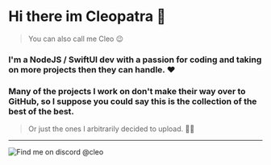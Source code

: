 # Hi there im Cleopatra 👋
> You can also call me Cleo 😉

### I'm a NodeJS / SwiftUI dev with a passion for coding and taking on more projects then they can handle. ❤️

### Many of the projects I work on don't make their way over to GitHub, so I suppose you could say this is the collection of the best of the best.
> Or just the ones I arbitrarily decided to upload. 😮‍💨
---
![Find me on discord @cleo](https://img.shields.io/badge/%40Cleo-brightgreen?style=for-the-badge&logo=discord&logoColor=white&label=Message%20me%20on%20Discord&labelColor=%232D313D&color=%237289DA)
